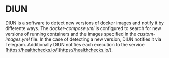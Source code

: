 # DIUN

[DIUN](https://github.com/crazy-max/diun) is a software to detect new versions of docker images and notify it by differente ways. The *docker-compose.yml* is configured to search for new versions of running containers and the images specified in the *custom-images.yml* file. In the case of detecting a new version, DIUN notifies it via Telegram. Additionally DIUN notifies each execution to the service [https://healthchecks.io/](https://healthchecks.io/).